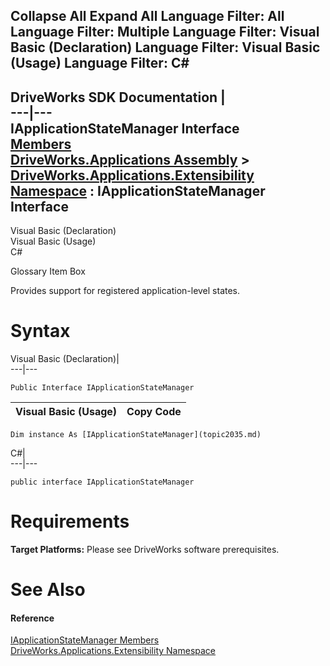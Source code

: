 Collapse All Expand All Language Filter: All  Language Filter: Multiple  Language Filter: Visual Basic (Declaration) Language Filter: Visual Basic (Usage) Language Filter: C#  
---  
DriveWorks SDK Documentation  |   
---|---  
IApplicationStateManager Interface   
[Members](topic2036.md)   
[DriveWorks.Applications Assembly](topic13.md) > [DriveWorks.Applications.Extensibility Namespace](topic1995.md) : IApplicationStateManager Interface  
---  
  
Visual Basic (Declaration)    
Visual Basic (Usage)    
C# 

Glossary Item Box

Provides support for registered application-level states. 

# Syntax

Visual Basic (Declaration)|   
---|---  
      
    
    Public Interface IApplicationStateManager   
  
Visual Basic (Usage)| Copy Code  
---|---  
      
    
    Dim instance As [IApplicationStateManager](topic2035.md)  
  
C#|   
---|---  
      
    
    public interface IApplicationStateManager   
  
# Requirements

**Target Platforms:** Please see DriveWorks software prerequisites.

# See Also

#### Reference

[IApplicationStateManager Members](topic2036.md)   
[DriveWorks.Applications.Extensibility Namespace](topic1995.md)


